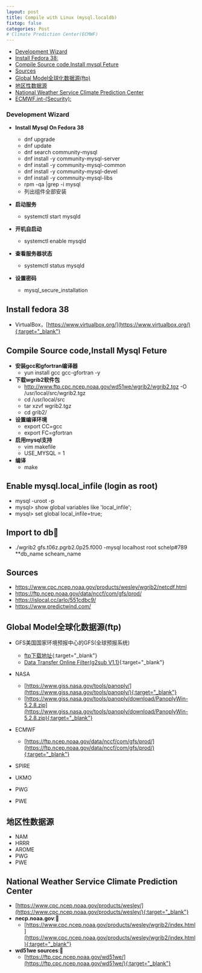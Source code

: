 ```yaml
---
layout: post
title: Compile with Linux (mysql.localdb)
fixtop: false
categories: Post
# Climate Prediction Center(ECMWF)
---
```

<!--TOC-->
  - [Development Wizard](#development-wizard)
  - [Install Fedora 38:](#install-fedora-38)
  - [Compile Source code,Install mysql Feture](#compile-source-codeinstall-mysql-feture)
  - [Sources](#sources)
  - [Global Model全球化数据源(ftp)](#global-modelftp)
  - [地区性数据源](#)
  - [National Weather Service Climate Prediction Center](#national-weather-service-climate-prediction-center)
  - [ECMWF.int-(Security):](#ecmwf.int-security)
<!--/TOC-->

### Development Wizard
  - **Install Mysql On Fedora 38**
    - dnf upgrade
    - dnf update    
    - dnf search community-mysql
    - dnf install -y community-mysql-server    
    - dnf install -y community-mysql-common
    - dnf install -y community-mysql-devel
    - dnf install -y commnuity-mysql-libs    
    - rpm -qa \|grep -i mysql
    - 列出组件全部安装    

  - **启动服务**
    - systemctl start mysqld
  - **开机自启动**
    - systemctl enable mysqld
  - **查看服务器状态**
    - systemctl status mysqld
  - **设置密码**
    - mysql_secure_installation

## Install fedora 38
  - VirtualBox，[https://www.virtualbox.org/](https://www.virtualbox.org/){:target="_blank"}

## Compile Source code,Install Mysql Feture
  - **安装gcc和gfortran编译器**
    - yun install gcc gcc-gfortran -y
  - **下载wgrib2软件包**
    - http://www.ftp.cpc.ncep.noaa.gov/wd51we/wgrib2/wgrib2.tgz -O  /usr/local/src/wgrib2.tgz
    - cd /usr/local/src
    - tar xzvf wgrib2.tgz
    - cd grib2/
  - **设置编译环境**
    - export CC=gcc
    - export FC=gfortran
  - **启用mysql支持**
    - vim makefile
    - USE_MYSQL = 1
  - **编译**
    - make


## Enable mysql.local_infile (login as root)
  - mysql -uroot -p
  - mysql> show global variables like 'local_infile';
  - mysql> set global local_infile=true;

## Import to db📌
  - ./wgrib2 gfs.t06z.pgrb2.0p25.f000 -mysql localhost root schelp#789 **db_name scheam_name


## Sources

- https://www.cpc.ncep.noaa.gov/products/wesley/wgrib2/netcdf.html
- https://ftp.ncep.noaa.gov/data/nccf/com/gfs/prod/
- https://islocal.cc/arlo/551cdbc9/
- https://www.predictwind.com/

## Global Model全球化数据源(ftp)

- GFS美国国家环境预报中心的GFS(全球预报系统)
  - [ftp下载地址](http://www.ftp.ncep.noaa.gov/data/nccf/com/gfs/prod/){:target="_blank"}
  - [Data Transfer Online Filter(g2sub V1.1)](https://nomads.ncep.noaa.gov/cgi-bin/filter_gfs_0p25.pl){:target="_blank"}

- NASA
  - [https://www.giss.nasa.gov/tools/panoply/](https://www.giss.nasa.gov/tools/panoply/){:target="_blank"}
  - [https://www.giss.nasa.gov/tools/panoply/download/PanoplyWin-5.2.8.zip](https://www.giss.nasa.gov/tools/panoply/download/PanoplyWin-5.2.8.zip){:target="_blank"}
- ECMWF
  - [https://ftp.ncep.noaa.gov/data/nccf/com/gfs/prod/](https://ftp.ncep.noaa.gov/data/nccf/com/gfs/prod/){:target="_blank"}
- SPIRE
- UKMO
- PWG
- PWE

## 地区性数据源

- NAM
- HRRR
- AROME
- PWG
- PWE


## National Weather Service Climate Prediction Center
- [https://www.cpc.ncep.noaa.gov/products/wesley/](https://www.cpc.ncep.noaa.gov/products/wesley/){:target="_blank"}
- **necp.noaa.gov**:📌
  - [https://www.cpc.ncep.noaa.gov/products/wesley/wgrib2/index.html](https://www.cpc.ncep.noaa.gov/products/wesley/wgrib2/index.html){:target="_blank"}
- **wd51we sources**:📌
  - [https://ftp.cpc.ncep.noaa.gov/wd51we/](https://ftp.cpc.ncep.noaa.gov/wd51we/){:target="_blank"}
